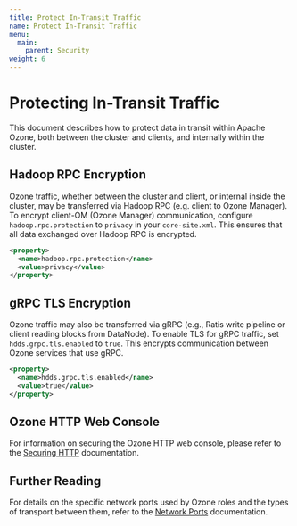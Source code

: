 ```yaml
---
title: Protect In-Transit Traffic
name: Protect In-Transit Traffic
menu:
  main:
    parent: Security
weight: 6
---
```

<!---
    Licensed to the Apache Software Foundation (ASF) under one or more
    contributor license agreements.  See the NOTICE file distributed with
    this work for additional information regarding copyright ownership.
    The ASF licenses this file to You under the Apache License, Version 2.0
    (the "License"); you may not use this file except in compliance with
    the License.  You may obtain a copy of the License at

        http://www.apache.org/licenses/LICENSE-2.0

    Unless required by applicable law or agreed to in writing, software
    distributed under the License is distributed on an "AS IS" BASIS,
    WITHOUT WARRANTIES OR CONDITIONS OF ANY KIND, either express or implied.
    See the License for the specific language governing permissions and
    limitations under the License.
-->

# Protecting In-Transit Traffic

This document describes how to protect data in transit within Apache Ozone, both between the cluster and clients, and internally within the cluster.

## Hadoop RPC Encryption

Ozone traffic, whether between the cluster and client, or internal inside the cluster, may be transferred via Hadoop RPC (e.g. client to Ozone Manager). To encrypt client-OM (Ozone Manager) communication, configure `hadoop.rpc.protection` to `privacy` in your `core-site.xml`. This ensures that all data exchanged over Hadoop RPC is encrypted.

```xml
<property>
  <name>hadoop.rpc.protection</name>
  <value>privacy</value>
</property>
```

## gRPC TLS Encryption

Ozone traffic may also be transferred via gRPC (e.g., Ratis write pipeline or client reading blocks from DataNode). To enable TLS for gRPC traffic, set `hdds.grpc.tls.enabled` to `true`. This encrypts communication between Ozone services that use gRPC.

```xml
<property>
  <name>hdds.grpc.tls.enabled</name>
  <value>true</value>
</property>
```

## Ozone HTTP Web Console

For information on securing the Ozone HTTP web console, please refer to the [Securing HTTP](https://ozone.apache.org/docs/latest/security/securing-http.html) documentation.

## Further Reading

For details on the specific network ports used by Ozone roles and the types of transport between them, refer to the [Network Ports](../concept/NetworkPorts.md) documentation.
